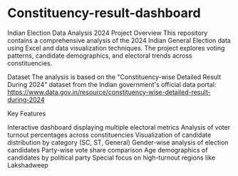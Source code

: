 # Constituency-result-dashboard
Indian Election Data Analysis 2024 Project Overview This repository contains a comprehensive analysis of the 2024 Indian General Election data using Excel and data visualization techniques. The project explores voting patterns, candidate demographics, and electoral trends across constituencies.

Dataset
The analysis is based on the "Constituency-wise Detailed Result During 2024" dataset from the Indian government's official data portal: https://www.data.gov.in/resource/constituency-wise-detailed-result-during-2024

Key Features

Interactive dashboard displaying multiple electoral metrics
Analysis of voter turnout percentages across constituencies
Visualization of candidate distribution by category (SC, ST, General)
Gender-wise analysis of election candidates
Party-wise vote share comparison
Age demographics of candidates by political party
Special focus on high-turnout regions like Lakshadweep

